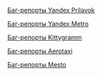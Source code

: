 [Баг-репорты Yandex Prilavok](https://gorgeous.youtrack.cloud/issues?q=проект:%20%7BYandex%20Prilavka%7D)

[Баг-репорты Yandex Metro](https://gorgeous.youtrack.cloud/issues?q=project:%20%7BYandex.Metro%7D%20State:%20Unresolved)

[Баг-репорты Kittygramm](https://gorgeous.youtrack.cloud/issues?q=project:%20%7BKittygramm%7D%20State:%20Unresolved)

[Баг-репорты Aerotaxi](https://gorgeous.youtrack.cloud/issues?q=project:%20%7BБаги%20приложения%20Маршруты(Каршеринг)%7D%20State:%20Unresolved)

[Баг-репорты Mesto](https://gorgeous.youtrack.cloud/issues/1?q=тег:%20%7BSprint%201%7D)
